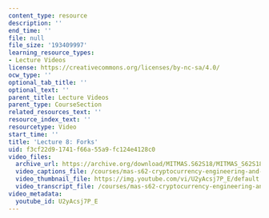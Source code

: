 ```yaml
---
content_type: resource
description: ''
end_time: ''
file: null
file_size: '193409997'
learning_resource_types:
- Lecture Videos
license: https://creativecommons.org/licenses/by-nc-sa/4.0/
ocw_type: ''
optional_tab_title: ''
optional_text: ''
parent_title: Lecture Videos
parent_type: CourseSection
related_resources_text: ''
resource_index_text: ''
resourcetype: Video
start_time: ''
title: 'Lecture 8: Forks'
uid: f3cf22d9-1741-f66a-55a9-fc124e4128c0
video_files:
  archive_url: https://archive.org/download/MITMAS.S62S18/MITMAS_S62S18_lec08_300k.mp4
  video_captions_file: /courses/mas-s62-cryptocurrency-engineering-and-design-spring-2018/3a04a65b9aad5126acc89d39a2a2440a_U2yAcsj7P_E.vtt
  video_thumbnail_file: https://img.youtube.com/vi/U2yAcsj7P_E/default.jpg
  video_transcript_file: /courses/mas-s62-cryptocurrency-engineering-and-design-spring-2018/8aac5b4e5063bdeb852e9c9c59668efc_U2yAcsj7P_E.pdf
video_metadata:
  youtube_id: U2yAcsj7P_E
---
```

